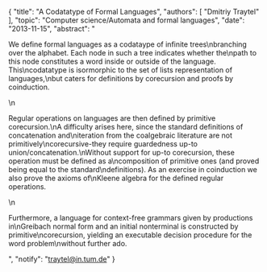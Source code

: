 {
    "title": "A Codatatype of Formal Languages",
    "authors": [
        "Dmitriy Traytel"
    ],
    "topic": "Computer science/Automata and formal languages",
    "date": "2013-11-15",
    "abstract": "<p>We define formal languages as a codataype of infinite trees\nbranching over the alphabet. Each node in such a tree indicates whether the\npath to this node constitutes a word inside or outside of the language. This\ncodatatype is isormorphic to the set of lists representation of languages,\nbut caters for definitions by corecursion and proofs by coinduction.</p>\n<p>Regular operations on languages are then defined by primitive corecursion.\nA difficulty arises here, since the standard definitions of concatenation and\niteration from the coalgebraic literature are not primitively\ncorecursive-they require guardedness up-to union/concatenation.\nWithout support for up-to corecursion, these operation must be defined as a\ncomposition of primitive ones (and proved being equal to the standard\ndefinitions). As an exercise in coinduction we also prove the axioms of\nKleene algebra for the defined regular operations.</p>\n<p>Furthermore, a language for context-free grammars given by productions in\nGreibach normal form and an initial nonterminal is constructed by primitive\ncorecursion, yielding an executable decision procedure for the word problem\nwithout further ado.</p>",
    "notify": "traytel@in.tum.de"
}
